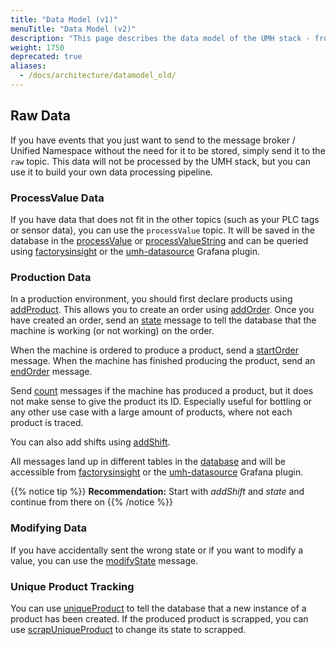 ```yaml
---
title: "Data Model (v1)"
menuTitle: "Data Model (v2)"
description: "This page describes the data model of the UMH stack - from the message payloads up to database tables."
weight: 1750
deprecated: true
aliases:
  - /docs/architecture/datamodel_old/
---
```


## Raw Data

If you have events that you just want to send to the message broker / Unified Namespace without the need for it to be stored, simply send it to the `raw` topic.
This data will not be processed by the UMH stack, but you can use it to build your own data processing pipeline.

### ProcessValue Data

If you have data that does not fit in the other topics (such as your PLC tags or sensor data), you can use the `processValue` topic. It will be saved in the database in the [processValue](/docs/architecture/datamodel/database/processvaluetable/) or [processValueString](/docs/architecture/datamodel/database/processvaluestringtable/) and can be queried using [factorysinsight](/docs/architecture/microservices/core/factoryinsight/) or the [umh-datasource](/docs/architecture/microservices/grafana-plugins/umh-datasource/) Grafana plugin.

### Production Data

In a production environment, you should first declare products using [addProduct](/docs/architecture/datamodel/messages/addproduct).
This allows you to create an order using [addOrder](/docs/architecture/datamodel/messages/addorder). Once you have created an order, 
send an [state](/docs/architecture/datamodel/messages/state) message to tell the database that the machine is working (or not working) on the order. 

When the machine is ordered to produce a product, send a [startOrder](/docs/architecture/datamodel/messages/startorder) message.
When the machine has finished producing the product, send an [endOrder](/docs/architecture/datamodel/messages/endorder) message.

Send [count](/docs/architecture/datamodel/messages/count) messages if the machine has produced a product, but it does not make sense to give the product its ID. Especially useful for bottling or any other use case with a large amount of products, where not each product is traced. 

You can also add shifts using [addShift](/docs/architecture/datamodel/messages/addshift).

All messages land up in different tables in the [database](/docs/architecture/datamodel/database/) and will be accessible from [factorysinsight](/docs/architecture/microservices/core/factoryinsight/) or the [umh-datasource](/docs/architecture/microservices/grafana-plugins/umh-datasource/) Grafana plugin.

{{% notice tip %}}
**Recommendation:** Start with *addShift* and *state* and continue from there on
{{% /notice %}}

### Modifying Data

If you have accidentally sent the wrong state or if you want to modify a value, you can use the [modifyState](/docs/architecture/datamodel/messages/modifystate) message.

### Unique Product Tracking

You can use [uniqueProduct](/docs/architecture/datamodel/messages/uniqueproduct) to tell the database that a new instance of a product has been created.
If the produced product is scrapped, you can use [scrapUniqueProduct](/docs/architecture/datamodel/messages/scrapuniqueproduct/) to change its state to scrapped.
